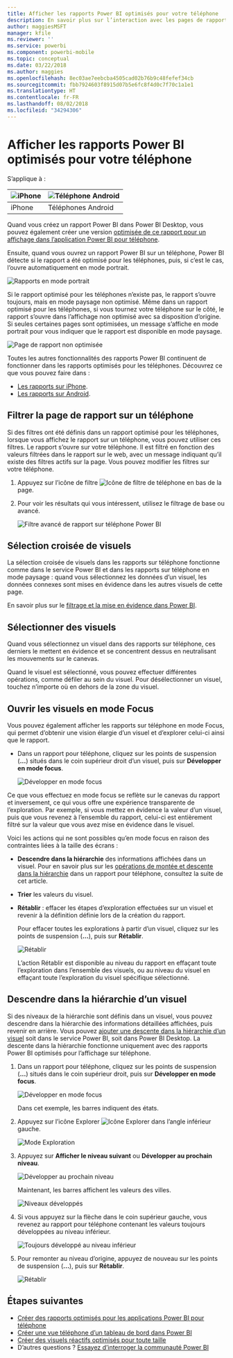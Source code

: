 ```yaml
---
title: Afficher les rapports Power BI optimisés pour votre téléphone
description: En savoir plus sur l’interaction avec les pages de rapport optimisées pour l’affichage dans les applications Power BI pour téléphone.
author: maggiesMSFT
manager: kfile
ms.reviewer: ''
ms.service: powerbi
ms.component: powerbi-mobile
ms.topic: conceptual
ms.date: 03/22/2018
ms.author: maggies
ms.openlocfilehash: 8ec03ae7eebcba4505cad02b76b9c48fefef34cb
ms.sourcegitcommit: fbb7924603f8915d07b5e6fc8f4d0c7f70c1a1e1
ms.translationtype: HT
ms.contentlocale: fr-FR
ms.lasthandoff: 08/02/2018
ms.locfileid: "34294306"
---
```

# <a name="view-power-bi-reports-optimized-for-your-phone"></a>Afficher les rapports Power BI optimisés pour votre téléphone

S’applique à :

| ![iPhone](media/mobile-apps-view-phone-report/ios-logo-40-px.png) | ![Téléphone Android](media/mobile-apps-view-phone-report/android-logo-40-px.png) |
|:--- |:--- |
| iPhone |Téléphones Android |

Quand vous créez un rapport Power BI dans Power BI Desktop, vous pouvez également créer une version [optimisée de ce rapport pour un affichage dans l’application Power BI pour téléphone](desktop-create-phone-report.md).

Ensuite, quand vous ouvrez un rapport Power BI sur un téléphone, Power BI détecte si le rapport a été optimisé pour les téléphones, puis, si c’est le cas, l’ouvre automatiquement en mode portrait.

![Rapports en mode portrait](media/mobile-apps-view-phone-report/07-power-bi-phone-report-portrait.png)

Si le rapport optimisé pour les téléphones n’existe pas, le rapport s’ouvre toujours, mais en mode paysage non optimisé. Même dans un rapport optimisé pour les téléphones, si vous tournez votre téléphone sur le côté, le rapport s’ouvre dans l’affichage non optimisé avec sa disposition d’origine. Si seules certaines pages sont optimisées, un message s’affiche en mode portrait pour vous indiquer que le rapport est disponible en mode paysage.

![Page de rapport non optimisée](media/mobile-apps-view-phone-report/06-power-bi-phone-report-page-not-optimized.png)

Toutes les autres fonctionnalités des rapports Power BI continuent de fonctionner dans les rapports optimisés pour les téléphones. Découvrez ce que vous pouvez faire dans :

* [Les rapports sur iPhone](mobile-reports-in-the-mobile-apps.md). 
* [Les rapports sur Android](mobile-reports-in-the-mobile-apps.md).

## <a name="filter-the-report-page-on-a-phone"></a>Filtrer la page de rapport sur un téléphone
Si des filtres ont été définis dans un rapport optimisé pour les téléphones, lorsque vous affichez le rapport sur un téléphone, vous pouvez utiliser ces filtres. Le rapport s’ouvre sur votre téléphone. Il est filtré en fonction des valeurs filtrées dans le rapport sur le web, avec un message indiquant qu’il existe des filtres actifs sur la page. Vous pouvez modifier les filtres sur votre téléphone.

1. Appuyez sur l’icône de filtre ![Icône de filtre de téléphone](media/mobile-apps-view-phone-report/power-bi-phone-filter-icon.png) en bas de la page. 
2. Pour voir les résultats qui vous intéressent, utilisez le filtrage de base ou avancé.
   
    ![Filtre avancé de rapport sur téléphone Power BI](media/mobile-apps-view-phone-report/power-bi-iphone-advanced-filter-toronto.gif)

## <a name="cross-highlight-visuals"></a>Sélection croisée de visuels
La sélection croisée de visuels dans les rapports sur téléphone fonctionne comme dans le service Power BI et dans les rapports sur téléphone en mode paysage : quand vous sélectionnez les données d’un visuel, les données connexes sont mises en évidence dans les autres visuels de cette page.

En savoir plus sur le [filtrage et la mise en évidence dans Power BI](power-bi-reports-filters-and-highlighting.md).

## <a name="select-visuals"></a>Sélectionner des visuels
Quand vous sélectionnez un visuel dans des rapports sur téléphone, ces derniers le mettent en évidence et se concentrent dessus en neutralisant les mouvements sur le canevas.

Quand le visuel est sélectionné, vous pouvez effectuer différentes opérations, comme défiler au sein du visuel. Pour désélectionner un visuel, touchez n’importe où en dehors de la zone du visuel.

## <a name="open-visuals-in-focus-mode"></a>Ouvrir les visuels en mode Focus
Vous pouvez également afficher les rapports sur téléphone en mode Focus, qui permet d’obtenir une vision élargie d’un visuel et d’explorer celui-ci ainsi que le rapport.

* Dans un rapport pour téléphone, cliquez sur les points de suspension (**...**) situés dans le coin supérieur droit d’un visuel, puis sur **Développer en mode focus**.
  
    ![Développer en mode focus](media/mobile-apps-view-phone-report/power-bi-phone-report-focus-mode.png)

Ce que vous effectuez en mode focus se reflète sur le canevas du rapport et inversement, ce qui vous offre une expérience transparente de l’exploration. Par exemple, si vous mettez en évidence la valeur d’un visuel, puis que vous revenez à l’ensemble du rapport, celui-ci est entièrement filtré sur la valeur que vous avez mise en évidence dans le visuel.

Voici les actions qui ne sont possibles qu’en mode focus en raison des contraintes liées à la taille des écrans :

* **Descendre dans la hiérarchie** des informations affichées dans un visuel. Pour en savoir plus sur les [opérations de montée et descente dans la hiérarchie](mobile-apps-view-phone-report.md#drill-down-in-a-visual) dans un rapport pour téléphone, consultez la suite de cet article.
* **Trier** les valeurs du visuel.
* **Rétablir** : effacer les étapes d’exploration effectuées sur un visuel et revenir à la définition définie lors de la création du rapport.
  
    Pour effacer toutes les explorations à partir d’un visuel, cliquez sur les points de suspension (**...**), puis sur **Rétablir**.
  
    ![Rétablir](media/mobile-apps-view-phone-report/power-bi-phone-report-revert-levels.png)
  
    L’action Rétablir est disponible au niveau du rapport en effaçant toute l’exploration dans l’ensemble des visuels, ou au niveau du visuel en effaçant toute l’exploration du visuel spécifique sélectionné.   

## <a name="drill-down-in-a-visual"></a>Descendre dans la hiérarchie d’un visuel
Si des niveaux de la hiérarchie sont définis dans un visuel, vous pouvez descendre dans la hiérarchie des informations détaillées affichées, puis revenir en arrière. Vous pouvez [ajouter une descente dans la hiérarchie d’un visuel](power-bi-visualization-drill-down.md) soit dans le service Power BI, soit dans Power BI Desktop. La descente dans la hiérarchie fonctionne uniquement avec des rapports Power BI optimisés pour l’affichage sur téléphone. 

1. Dans un rapport pour téléphone, cliquez sur les points de suspension (**...**) situés dans le coin supérieur droit, puis sur **Développer en mode focus**.
   
    ![Développer en mode focus](media/mobile-apps-view-phone-report/power-bi-phone-report-focus-mode.png)
   
    Dans cet exemple, les barres indiquent des états.
2. Appuyez sur l’icône Explorer ![Icône Explorer](media/mobile-apps-view-phone-report/power-bi-phone-report-explore-icon.png) dans l’angle inférieur gauche.
   
    ![Mode Exploration](media/mobile-apps-view-phone-report/power-bi-phone-report-explore-mode.png)
3. Appuyez sur **Afficher le niveau suivant** ou **Développer au prochain niveau**.
   
    ![Développer au prochain niveau](media/mobile-apps-view-phone-report/power-bi-phone-report-expand-levels.png)
   
    Maintenant, les barres affichent les valeurs des villes.
   
    ![Niveaux développés](media/mobile-apps-view-phone-report/power-bi-phone-report-expanded-levels.png)
4. Si vous appuyez sur la flèche dans le coin supérieur gauche, vous revenez au rapport pour téléphone contenant les valeurs toujours développées au niveau inférieur.
   
    ![Toujours développé au niveau inférieur](media/mobile-apps-view-phone-report/power-bi-back-to-phone-report-expanded-levels.png)
5. Pour remonter au niveau d’origine, appuyez de nouveau sur les points de suspension (**...**), puis sur **Rétablir**.
   
    ![Rétablir](media/mobile-apps-view-phone-report/power-bi-phone-report-revert-levels.png)

## <a name="next-steps"></a>Étapes suivantes
* [Créer des rapports optimisés pour les applications Power BI pour téléphone](desktop-create-phone-report.md)
* [Créer une vue téléphone d’un tableau de bord dans Power BI](service-create-dashboard-mobile-phone-view.md)
* [Créer des visuels réactifs optimisés pour toute taille](desktop-create-responsive-visuals.md)
* D’autres questions ? [Essayez d’interroger la communauté Power BI](http://community.powerbi.com/)

